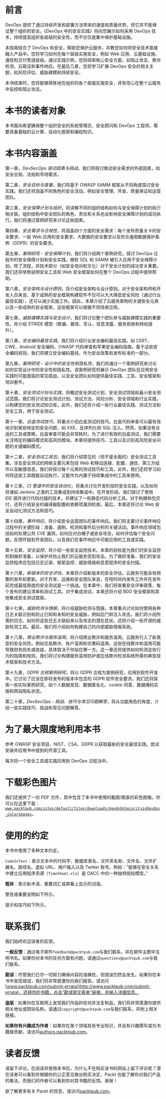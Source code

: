# 前言

DevOps 提供了通过持续开发和部署方法带来的速度和质量优势，但它并不能保证整个组织的安全。《DevOps 中的安全实践》将向您展示如何采用 DevOps 技术，持续提高组织各层级的安全性，而不仅仅是集中保护基础设施。

本指南结合了 DevOps 和安全，帮助您保护云服务，并教您如何将安全技术直接融入产品中。您将学习如何在每个层级实施安全，例如 Web 应用、云基础设施、通信和交付管道层级。通过实践示例，您将探索核心安全方面，如阻止攻击、欺诈检测、云取证和事件响应。在最后几章，您将学习扩展 DevOps 安全的相关主题，如风险评估、威胁建模和持续安全。

本书结束时，您将能够熟练地在组织的各个层面实施安全，并有信心在整个云服务中监控和阻止攻击。

# 本书的读者对象

本书面向希望确保整个组织安全的系统管理员、安全顾问和 DevOps 工程师。需要具备基础的云计算、自动化框架和编程知识。

# 本书内容涵盖

第一章，*DevSecOps 驱动因素与挑战*，我们将探讨推动安全需求的外部因素，如安全合规、法规和市场需求。

第二章，*安全目标与度量*，我们将基于 OWASP SAMM 框架从不同角度探讨安全实践。我们还将涵盖不同角色的安全活动，例如安全管理、开发、质量保证和运营团队。

第三章，*安全保障计划与组织*，将讲解不同的组织结构如何与安全保障计划的执行相关联。组织结构中安全团队的角色、责任和关系也会影响安全保障计划的成功执行。我们将通过案例研究来讨论这些因素。

第四章，*安全需求与合规性*，将涵盖四个方面的安全需求：每个发布质量关卡的安全要求、一般 Web 应用的安全要求、大数据的安全要求以及符合通用数据保护条例（GDPR）的安全要求。

第五章，*案例研究 - 安全保障计划*，我们将介绍两个案例研究，探讨 DevOps 过程中的安全保障计划和安全实践。微软 SDL 和 SAMM 被引入应用于安全保障计划。除了流程，非技术部分（如安全培训和文化）对于安全计划的成功至关重要。我们还将举例说明安全工具和 Web 安全框架如何在整个 DevOps 过程中提供帮助。

第六章，*安全架构与设计原则*，将介绍安全架构与设计原则。对于安全架构师和开发人员来说，基于成熟的安全框架构建软件不仅可以大大降低安全风险（通过行业最佳实践），还可以减少实施工作。因此，本章介绍了云服务架构的关键安全元素以及一些成熟的安全框架，这些框架可以根据不同场景应用。

第七章，*威胁建模实践与安全设计*，我们将讨论整个团队参与威胁建模实践的重要性，并介绍 STRIDE 模型（欺骗、篡改、否认、信息泄露、服务拒绝和特权提升）。

第八章，*安全编码最佳实践*，我们将介绍行业安全编码最佳实践，如 CERT、CWE、Android 安全编码、OWASP 代码审查和苹果安全编码指南。基于这些安全编码规则，我们将建立安全编码基线，作为安全政策和发布标准的一部分。

第九章，*案例研究 - 设计中的安全性和隐私性*，我们将通过一个案例研究来讨论如何实现设计中的安全性和隐私性。该案例研究将展示 DevOps 团队在应用安全实践时可能面临的常见挑战，以及安全团队如何提供最佳实践、工具、安全框架和培训套件。

第十章，*安全测试计划与实践*，将概述安全测试计划、安全测试领域和最小安全测试范围。我们将讨论安全测试计划、测试方法、风险分析、安全领域和行业实践，以构建您的安全测试知识库。此外，我们还将介绍一些行业最佳实践、测试方法和安全工具，用于安全测试。

第十一章，*白盒测试技巧*，将重点介绍白盒测试的技巧。白盒代码审查可以最有效地识别某些特定的安全问题，如 XXE、反序列化和 SQL 注入。然而，如果没有合适的工具或策略，白盒审查可能会非常耗时。为了进行有效的白盒测试，我们需要关注特定的编码模式和高风险模块。本章将提供技巧、工具以及识别高风险安全问题的关键编码模式。

第十二章，*安全测试工具包*，我们将介绍常见的（但不是全面的）安全测试工具集。涉及安全测试的网络主要元素包括 Web 和移动连接、配置、通信、第三方组件以及敏感信息。我们将探讨每个元素的测试技巧和工具。此外，我们还将学习如何将这些工具既能自动执行，又能作为内置于持续集成中的工具来使用。

第十三章，*CI 管道中的安全自动化*，将重点讨论开发阶段的安全实践，以及如何将诸如 Jenkins 之类的工具集成到持续集成中。在开发阶段，我们探讨了使用 IDE 插件进行代码扫描的技术，并建议了一些静态代码分析工具。对于构建和包交付，还将介绍安全的编译器配置和依赖项漏洞检查。最后，本章还将讨论 Web 安全自动化测试方法和技巧。

第十四章，*事件响应*，将介绍安全运营团队的事件响应。我们将主要讨论事件响应过程中的关键阶段：准备、遏制、检测和事件后分析的关键活动。事件响应领域包括如何处理公共 CVE 漏洞，如何应对白帽子或安全攻击，如何评估每个安全问题，反馈环路到开发团队，以及我们在事件响应中可能应用的工具或实践。

第十五章，*安全监控*，将介绍一些安全监控技术。本章的目标是为我们的安全监控机制做好准备，以保护并防止我们的云服务受到攻击。为了做好准备，我们的安全监控程序应包括日志记录、框架监控、威胁情报和恶意程序的安全扫描。

第十六章，*新版本的安全评估*，本章将介绍新版本的安全评估。云服务可能会有频繁的发布和更新。对于开发、运维和安全团队来说，在短时间内发布工作并在发布前完成最低限度的安全测试是一个挑战。在本章中，我们将查看安全评审政策、每个发布的建议清单和测试工具。对于集成测试，本章还将介绍 BDD 安全框架和其他集成安全测试框架。

第十七章，*威胁检测与情报*，将介绍威胁检测与情报。本章重点讨论如何使用各种日志关联识别和防止已知和未知的安全威胁，例如后门和注入攻击。我们将介绍所需的日志、如何将这些日志关联起来以及攻击的潜在症状。还将介绍一些开源的威胁检测工具。最后，我们将介绍如何构建自己的内部威胁情报系统。

第十八章，*商业欺诈与服务滥用*，将介绍商业欺诈和服务滥用。云服务引入了新类型的安全风险，例如交易欺诈、账户滥用和优惠码滥用。这些在线欺诈和滥用可能导致财务损失或收益，具体取决于你站在哪一方。这一章还将提供如何检测这些行为的指南和规则。我们将讨论构建服务滥用防护或在线欺诈检测系统所需的典型技术框架和技术方法。

第十九章，*GDPR 合规案例研究*，将以 GDPR 合规为案例研究，应用到软件开发中。它讨论了应该在即将发布的版本中包含的 GDPR 软件安全要求。我们还将探索一些实际案例研究，如个人数据发现、数据匿名化、cookie 同意、数据掩码实施和网站隐私状态。

第二十章，*DevSecOps - 挑战、技巧与常见问题解答*，将从功能角色的角度，介绍一些实践技巧、挑战和常见问题解答。

# 为了最大限度地利用本书

参考 OWASP 安全项目、NIST、CSA、GDPR 以获取最新的安全最佳实践。尝试安装并应用书中提到的开源工具。

每次将一个安全工具或实践应用到 DevOps 过程当中。

# 下载彩色图片

我们还提供了一份 PDF 文件，其中包含了本书中使用的截图/图表的彩色图像。你可以在这里下载：[`www.packtpub.com/sites/default/files/downloads/HandsOnSecurityinDevOps_ColorImages`](https://www.packtpub.com/sites/default/files/downloads/HandsOnSecurityinDevOps_ColorImages)。

# 使用的约定

本书中使用了多种文本约定。

`CodeInText`：表示文本中的代码字、数据库表名、文件夹名称、文件名、文件扩展名、路径名、虚拟 URL、用户输入以及 Twitter 账号。例如：“能够在安全关系中建立应用程序资源（`TimeSheet.xls`）是 OACC 中的一种独特授权模型。”

**粗体**：表示新术语、重要词汇或屏幕上显示的词语。

警告或重要说明如下所示。

提示和技巧如下所示。

# 联系我们

我们始终欢迎读者的反馈。

**一般反馈**：通过电子邮件`feedback@packtpub.com`与我们联系，并在邮件主题中注明书名。如果你对本书的任何方面有问题，请通过`questions@packtpub.com`与我们联系。

**勘误**：尽管我们已尽一切努力确保内容的准确性，但错误仍然会发生。如果你在本书中发现错误，我们将非常感激你向我们报告。请访问[www.packtpub.com/submit-errata](http://www.packtpub.com/submit-errata)，选择你的书籍，点击“勘误提交表单”链接，并输入详细信息。

**盗版**：如果你在互联网上发现我们作品的任何非法复制品，我们将非常感激你提供相关地址或网站名称。请通过`copyright@packtpub.com`与我们联系，并附上相关链接。

**如果你有兴趣成为作者**：如果你在某个领域具有专业知识，并且有兴趣撰写或为书籍做贡献，请访问[authors.packtpub.com](http://authors.packtpub.com/)。

# 读者反馈

请留下评论。在阅读并使用本书后，为什么不在购买该书的网站上留下评论呢？潜在读者可以看到并根据你的公正意见做出购买决定，Packt 也能了解你对我们产品的看法，而我们的作者可以看到你对其书籍的反馈。谢谢！

欲了解更多有关 Packt 的信息，请访问[packtpub.com](https://www.packtpub.com/)。
